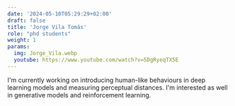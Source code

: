 ```yaml
---
date: '2024-05-10T05:29:29+02:00'
draft: false
title: 'Jorge Vila Tomás'
role: "phd students"
weight: 1
params:
  img: Jorge_Vila.webp
  youtube: https://www.youtube.com/watch?v=5DgRyeqTX5E
---
```


I'm currently working on introducing human-like behaviours in deep learning models and measuring perceptual distances. I'm interested as well in generative models and reinforcement learning.
